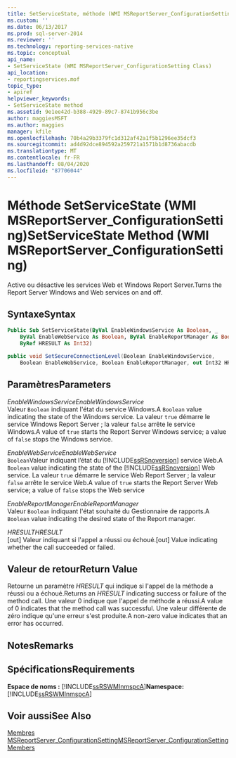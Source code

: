 ```yaml
---
title: SetServiceState, méthode (WMI MSReportServer_ConfigurationSetting) | Microsoft Docs
ms.custom: ''
ms.date: 06/13/2017
ms.prod: sql-server-2014
ms.reviewer: ''
ms.technology: reporting-services-native
ms.topic: conceptual
api_name:
- SetServiceState (WMI MSReportServer_ConfigurationSetting Class)
api_location:
- reportingservices.mof
topic_type:
- apiref
helpviewer_keywords:
- SetServiceState method
ms.assetid: 9e1ee42d-b388-4929-89c7-8741b956c3be
author: maggiesMSFT
ms.author: maggies
manager: kfile
ms.openlocfilehash: 70b4a29b3379fc1d312af42a1f5b1296ee35dcf3
ms.sourcegitcommit: ad4d92dce894592a259721a1571b1d8736abacdb
ms.translationtype: MT
ms.contentlocale: fr-FR
ms.lasthandoff: 08/04/2020
ms.locfileid: "87706044"
---
```

# <a name="setservicestate-method-wmi-msreportserver_configurationsetting"></a><span data-ttu-id="b112d-102">Méthode SetServiceState (WMI MSReportServer_ConfigurationSetting)</span><span class="sxs-lookup"><span data-stu-id="b112d-102">SetServiceState Method (WMI MSReportServer_ConfigurationSetting)</span></span>
  <span data-ttu-id="b112d-103">Active ou désactive les services Web et Windows Report Server.</span><span class="sxs-lookup"><span data-stu-id="b112d-103">Turns the Report Server Windows and Web services on and off.</span></span>  
  
## <a name="syntax"></a><span data-ttu-id="b112d-104">Syntaxe</span><span class="sxs-lookup"><span data-stu-id="b112d-104">Syntax</span></span>  
  
```vb  
Public Sub SetServiceState(ByVal EnableWindowsService As Boolean, _  
    ByVal EnableWebService As Boolean, ByVal EnableReportManager As Boolean, _  
    ByRef HRESULT As Int32)  
```  
  
```csharp  
public void SetSecureConnectionLevel(Boolean EnableWindowsService,  
    Boolean EnableWebService, Boolean EnableReportManager, out Int32 HRESULT);  
```  
  
## <a name="parameters"></a><span data-ttu-id="b112d-105">Paramètres</span><span class="sxs-lookup"><span data-stu-id="b112d-105">Parameters</span></span>  
 <span data-ttu-id="b112d-106">*EnableWindowsService*</span><span class="sxs-lookup"><span data-stu-id="b112d-106">*EnableWindowsService*</span></span>  
 <span data-ttu-id="b112d-107">Valeur `Boolean` indiquant l'état du service Windows.</span><span class="sxs-lookup"><span data-stu-id="b112d-107">A `Boolean` value indicating the state of the Windows service.</span></span> <span data-ttu-id="b112d-108">La valeur `true` démarre le service Windows Report Server ; la valeur `false` arrête le service Windows.</span><span class="sxs-lookup"><span data-stu-id="b112d-108">A value of `true` starts the Report Server Windows service; a value of `false` stops the Windows service.</span></span>  
  
 <span data-ttu-id="b112d-109">*EnableWebService*</span><span class="sxs-lookup"><span data-stu-id="b112d-109">*EnableWebService*</span></span>  
 <span data-ttu-id="b112d-110">`Boolean`Valeur indiquant l’état du [!INCLUDE[ssRSnoversion](../../includes/ssrsnoversion-md.md)] service Web.</span><span class="sxs-lookup"><span data-stu-id="b112d-110">A `Boolean` value indicating the state of the [!INCLUDE[ssRSnoversion](../../includes/ssrsnoversion-md.md)] Web service.</span></span> <span data-ttu-id="b112d-111">La valeur `true` démarre le service Web Report Server ; la valeur `false` arrête le service Web.</span><span class="sxs-lookup"><span data-stu-id="b112d-111">A value of `true` starts the Report Server Web service; a value of `false` stops the Web service</span></span>  
  
 <span data-ttu-id="b112d-112">*EnableReportManager*</span><span class="sxs-lookup"><span data-stu-id="b112d-112">*EnableReportManager*</span></span>  
 <span data-ttu-id="b112d-113">Valeur `Boolean` indiquant l'état souhaité du Gestionnaire de rapports.</span><span class="sxs-lookup"><span data-stu-id="b112d-113">A `Boolean` value indicating the desired state of the Report manager.</span></span>  
  
 <span data-ttu-id="b112d-114">*HRESULT*</span><span class="sxs-lookup"><span data-stu-id="b112d-114">*HRESULT*</span></span>  
 <span data-ttu-id="b112d-115">[out] Valeur indiquant si l'appel a réussi ou échoué.</span><span class="sxs-lookup"><span data-stu-id="b112d-115">[out] Value indicating whether the call succeeded or failed.</span></span>  
  
## <a name="return-value"></a><span data-ttu-id="b112d-116">Valeur de retour</span><span class="sxs-lookup"><span data-stu-id="b112d-116">Return Value</span></span>  
 <span data-ttu-id="b112d-117">Retourne un paramètre *HRESULT* qui indique si l'appel de la méthode a réussi ou a échoué.</span><span class="sxs-lookup"><span data-stu-id="b112d-117">Returns an *HRESULT* indicating success or failure of the method call.</span></span> <span data-ttu-id="b112d-118">Une valeur 0 indique que l'appel de méthode a réussi.</span><span class="sxs-lookup"><span data-stu-id="b112d-118">A value of 0 indicates that the method call was successful.</span></span> <span data-ttu-id="b112d-119">Une valeur différente de zéro indique qu'une erreur s'est produite.</span><span class="sxs-lookup"><span data-stu-id="b112d-119">A non-zero value indicates that an error has occurred.</span></span>  
  
## <a name="remarks"></a><span data-ttu-id="b112d-120">Notes</span><span class="sxs-lookup"><span data-stu-id="b112d-120">Remarks</span></span>  
  
## <a name="requirements"></a><span data-ttu-id="b112d-121">Spécifications</span><span class="sxs-lookup"><span data-stu-id="b112d-121">Requirements</span></span>  
 <span data-ttu-id="b112d-122">**Espace de noms :** [!INCLUDE[ssRSWMInmspcA](../../includes/ssrswminmspca-md.md)]</span><span class="sxs-lookup"><span data-stu-id="b112d-122">**Namespace:** [!INCLUDE[ssRSWMInmspcA](../../includes/ssrswminmspca-md.md)]</span></span>  
  
## <a name="see-also"></a><span data-ttu-id="b112d-123">Voir aussi</span><span class="sxs-lookup"><span data-stu-id="b112d-123">See Also</span></span>  
 [<span data-ttu-id="b112d-124">Membres MSReportServer_ConfigurationSetting</span><span class="sxs-lookup"><span data-stu-id="b112d-124">MSReportServer_ConfigurationSetting Members</span></span>](msreportserver-configurationsetting-members.md)  
  
  
